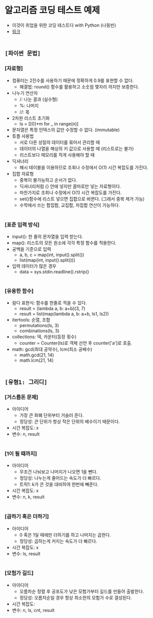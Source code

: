 # 알고리즘 코딩 테스트 예제
* 이것이 취업을 위한 코딩 테스트다 with Python (나동빈)
* [링크](https://github.com/ndb796/python-for-coding-test)
<br><br>



## `[파이썬 문법]`

### [자료형]
* 컴퓨터는 2진수를 사용하기 때문에 정확하게 0.9를 표현할 수 없다.
    * 해결법: round() 함수를 활용하고 소숫점 몇자리 까지만 보증한다.
* 나누기 연산자
    * /: 나눈 결과 (실수형)
    * %: 나머지
    * //: 몫
* 2차원 리스트 초기화
    * ls = [[0]*m for _ in range(n)]
* 문자열은 특정 인덱스의 값만 수정할 수 없다. (immutable)
* 튜플 사용법
    * 서로 다른 성질의 데이터를 묶어서 관리할 때
    * 데이터의 나열을 해싱의 키 값으로 사용할 때 (리스트로는 불가)
    * 리스트보다 메모리를 적게 사용해야 할 때
* 딕셔너리
    * 해시 테이블을 이용하므로 조회나 수정에서 O(1) 시간 복잡도를 가진다.
* 집합 자료형
    * 중복이 불가능하고 순서가 없다.
    * 딕셔너리처럼 {} 안에 넣지만 콤마로만 넣는 자료형이다.
    * 마찬가지로 조회나 수정에서 O(1) 시간 복잡도를 가진다.
    * set()함수에 리스트 넣으면 집합으로 바뀐다. (그래서 중복 제거 가능)
    * 수학에서 쓰는 합집합, 교집합, 차집합 연산이 가능하다.
<br><br>

### [표준 입력 방식]
* input(): 한 줄의 문자열을 입력 받는다.
* map(): 리스트의 모든 원소에 각각 특정 함수를 적용한다.
* 공백을 기준으로 입력
    * a, b, c = map(int, input().split())
    * list(map(int, input().split()))
* 입력 데이터가 많은 경우
    * data = sys.stdin.readline().rstrip()
<br><br>

### [유용한 함수]
* 람다 표현식: 함수를 한줄로 적을 수 있다.
    * result = (lambda a, b: a+b)(3, 7)
    * result = list(map(lambda a, b: a+b, ls1, ls2))
* itertools: 순열, 조합
    * permutations(ls, 3)
    * combinations(ls, 3)
* collections: 덱, 카운터(등장 횟수)
    * counter = Counter(ls)로 객체 선언 후 counter['a']로 호출.
* math: gcd(최대 공약수), lcm(최소 공배수)
    * math.gcd(21, 14)
    * math.lcm(21, 14)
<br><br>



## `[유형1: 그리디]`

### [거스름돈 문제]
* 아이디어
    * 가장 큰 화폐 단위부터 거슬러 준다.
    * 정당성: 큰 단위가 항상 작은 단위의 배수이기 때문이다.
* 시간 복잡도: x
* 변수: n, result
<br><br>

### [1이 될 때까지]
* 아이디어
    * 무조건 나눠보고 나머지가 나오면 1을 뺀다.
    * 정당성: 나누는게 줄어드는 속도가 더 빠르다.
    * 트릭1: k가 큰 것을 대비하여 한번에 빼준다.
* 시간 복잡도: x
* 변수: n, k, result
<br><br>

### [곱하기 혹은 더하기]
* 아이디어
    * 0 혹은 1일 때에만 더하기를 하고 나머지는 곱한다.
    * 정당성: 곱하는게 커지는 속도가 더 빠르다.
* 시간 복잡도: x
* 변수: ls, result
<br><br>

### [모험가 길드]
* 아이디어
    * 오름차순 정렬 후 공포도가 낮은 모험가부터 길드를 만들어 출발한다.
    * 정당성: 오름차순일 경우 항상 최소한의 모험가 수로 결성된다.
* 시간 복잡도: 
* 변수: n, ls, cnt, result
<br><br>

